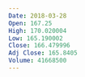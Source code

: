 ```yaml
---
Date: 2018-03-28
Open: 167.25
High: 170.020004
Low: 165.190002
Close: 166.479996
Adj Close: 165.8405
Volume: 41668500
---
```

